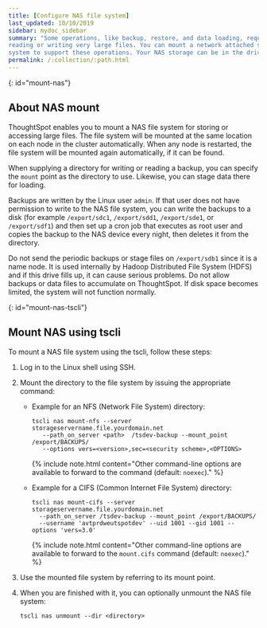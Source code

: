 ```yaml
---
title: [Configure NAS file system]
last_updated: 10/10/2019
sidebar: mydoc_sidebar
summary: "Some operations, like backup, restore, and data loading, require either
reading or writing very large files. You can mount a network attached storage (NAS)) file
system to support these operations. Your NAS storage can be in the drive format you choose."
permalink: /:collection/:path.html
---
```

{: id="mount-nas"}
## About NAS mount

ThoughtSpot enables you to mount a NAS file system for storing or accessing
large files. The file system will be mounted at the same location on each node in the cluster automatically. When any node is restarted, the file system will be mounted again automatically, if it can be found.

When supplying a directory for writing or reading a backup, you can specify the `mount` point as the directory to use. Likewise, you can stage data there for
loading.

Backups are written by the Linux user `admin`. If that user does not have
permission to write to the NAS file system, you can write the backups to a disk
(for example `/export/sdc1`, `/export/sdd1`, `/export/sde1`, or `/export/sdf1`)
and then set up a cron job that executes as root user and copies the backup to
the NAS device every night, then deletes it from the directory.

Do not send the periodic backups or stage files on `/export/sdb1` since it is a
name node. It is used internally by Hadoop Distributed File System (HDFS) and if
this drive fills up, it can cause serious problems. Do not allow backups or data
files to accumulate on ThoughtSpot. If disk space becomes limited, the system
will not function normally.

<!--## Mount using Management Console

{% include note.html content="The Management Console is now available in beta for customers with ThoughtSpot 5.3 or later. Please contact ThoughtSpot Support, if you want to try it." %}

To mount a NAS file system using the admin UI:

1. Log in to ThoughtSpot from a browser.
2. Click the **Admin** menu on the top navigation bar.

   ![]({{ site.baseurl }}/images/admin.png)

   This opens the ThoughtSpot Management Console.
3. Click **Settings** menu on the top navigation bar.

   ![]({{ site.baseurl }}/images/settings.png)

4. In the Settings panel, click **NAS Mount** and then  **Configure** option.

   ![]({{ site.baseurl }}/images/nas.png)  


5. Enter the mount point details:

   ![]({{ site.baseurl }}/images/nas-mount.png)

   <table>
   <colgroup>
   <col width="20%" />
   <col width="80%" />
   </colgroup>
   <tr>
   <th>Field</th>
   <th>Description</th>
   </tr>
   <tr>
   <th>Mount Type</th>
   <td>Select the mount protocol. Supported types are network file system (NFS) and common internet file system (CIFS).</td>
   </tr>
   <tr>
   <th>Server Address</th>
   <td>Specify the IP of NFS or CIFS directory.</td>
   </tr>
   <tr>
   <th>Path on Server</th>
   <td>Specify the mount path on the server.</td>
   </tr>
   <tr>
   <th>Local Mount Point</th>
   <td>Specify the target mount point as the directory to use.</td>
   </tr>
   <tr>
   <th>Optional Mount Parameters</th>
   <td>Specify other command-line options if you wish to add. The default is <code>noexec</code>.
   </td>
   </tr>
   </table>

6. Click **Save** to mount a NAS file system.

-->

{: id="mount-nas-tscli"}
## Mount NAS using tscli

To mount a NAS file system using the tscli, follow these steps:

1. Log in to the Linux shell using SSH.
2. Mount the directory to the file system by issuing the appropriate command:
    -   Example for an NFS (Network File System) directory:

        ```
        tscli nas mount-nfs --server storageservername.file.yourdomain.net
           --path_on_server <path>  /tsdev-backup --mount_point /export/BACKUPS/
           --options vers=<version>,sec=<security scheme>,<OPTIONS>
        ```

        {% include note.html content="Other command-line options are available to forward to the command (default: `noexec`)." %}

    -   Example for a CIFS (Common Internet File System) directory:

        ```
        tscli nas mount-cifs --server storageservername.file.yourdomain.net
          --path_on_server /tsdev-backup --mount_point /export/BACKUPS/
          --username 'avtprdweutspotdev' --uid 1001 --gid 1001 --options 'vers=3.0'
        ```

        {% include note.html content="Other command-line options are available to forward to the `mount.cifs` command (default: `noexec`)." %}

3. Use the mounted file system by referring to its mount point.

4. When you are finished with it, you can optionally unmount the NAS file system:

    ```
    tscli nas unmount --dir <directory>
    ```
